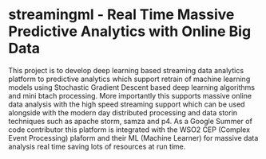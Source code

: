 # streamingml - Real Time Massive Predictive Analytics with Online Big Data
This project is to develop deep learning based streaming data analytics platform to predictive analytics which support retrain of machine learning models using Stochastic Gradient Descent based deep learning algorithms and mini btach processing. More importantly this supports massive online data analysis with the high speed streaming support which can be used alongside with the modern day distributed processing and data storin techniques such as apache storm, samza and p4. As a Google Summer of code contributor this platform is integrated with the WSO2 CEP (Complex Event Processing) plaform and their ML (Machine Learner) for massive data analysis real time saving lots of resources at run time.
